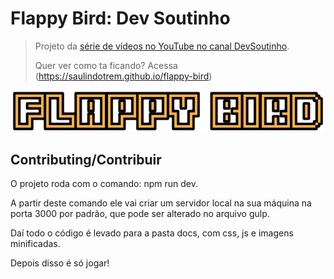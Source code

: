 # Flappy Bird: Dev Soutinho

> Projeto da [série de vídeos no YouTube no canal DevSoutinho](https://www.youtube.com/watch?v=jOAU81jdi-c&list=PLTcmLKdIkOWmeNferJ292VYKBXydGeDej).
>
> Quer ver como ta ficando? Acessa (https://saulindotrem.github.io/flappy-bird)

<p align="center">
  <img alt="Logo do projeto" src="./src/assets/imgs/logo.png" />
</p>

## Contributing/Contribuir

O projeto roda com o comando: npm run dev.

A partir deste comando ele vai criar um servidor local na sua máquina na porta 3000 por padrão, que pode ser alterado no arquivo gulp.

Daí todo o código é levado para a pasta docs, com css, js e imagens minificadas.

Depois disso é só jogar!
